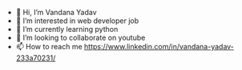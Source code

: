 - 👋 Hi, I’m Vandana Yadav
- 👀 I’m interested in web developer job
- 🌱 I’m currently learning python
- 💞️ I’m looking to collaborate on youtube
- 📫 How to reach me https://www.linkedin.com/in/vandana-yadav-233a70231/

<!---
vandana8928/vandana8928 is a ✨ special ✨ repository because its `README.md` (this file) appears on your GitHub profile.
You can click the Preview link to take a look at your changes.
--->
